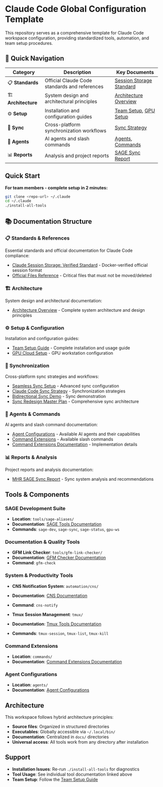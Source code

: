 # Claude Code Global Configuration Template

This repository serves as a comprehensive template for Claude Code workspace configuration, providing standardized tools, automation, and team setup procedures.

## 🚀 Quick Navigation

| Category | Description | Key Documents |
|----------|-------------|---------------|
| 📋 **Standards** | Official Claude Code standards and references | [Session Storage Standard](standards/CLAUDE_SESSION_STORAGE_STANDARD.md) |
| 🏗️ **Architecture** | System design and architectural principles | [Architecture Overview](architecture/ARCHITECTURE.md) |
| ⚙️ **Setup** | Installation and configuration guides | [Team Setup](setup/TEAM_SETUP.md), [GPU Setup](setup/gpu-cloud-setup.md) |
| 🔄 **Sync** | Cross-platform synchronization workflows | [Sync Strategy](sync/claude-code-sync-strategy.md) |
| 🤖 **Agents** | AI agents and slash commands | [Agents](agents/AGENTS.md), [Commands](commands/commands.md) |
| 📊 **Reports** | Analysis and project reports | [SAGE Sync Report](reports/MHR_SAGE_SYNC_REPORT.md) |

## Quick Start

**For team members - complete setup in 2 minutes:**
```bash
git clone <repo-url> ~/.claude
cd ~/.claude
./install-all-tools
```

## 📚 Documentation Structure

### 📋 Standards & References
Essential standards and official documentation for Claude Code compliance:
- [Claude Session Storage: Verified Standard](standards/CLAUDE_SESSION_STORAGE_STANDARD.md) - Docker-verified official session format
- [Official Files Reference](standards/CLAUDE_CODE_OFFICIAL_FILES.md) - Critical files that must not be moved/deleted

### 🏗️ Architecture
System design and architectural documentation:
- [Architecture Overview](architecture/ARCHITECTURE.md) - Complete system architecture and design principles

### ⚙️ Setup & Configuration  
Installation and configuration guides:
- [Team Setup Guide](setup/TEAM_SETUP.md) - Complete installation and usage guide
- [GPU Cloud Setup](setup/gpu-cloud-setup.md) - GPU workstation configuration

### 🔄 Synchronization
Cross-platform sync strategies and workflows:
- [Seamless Sync Setup](sync/seamless-sync-setup.md) - Advanced sync configuration
- [Claude Code Sync Strategy](sync/claude-code-sync-strategy.md) - Synchronization strategies  
- [Bidirectional Sync Demo](sync/bidirectional-sync-demo.md) - Sync demonstration
- [Sync Redesign Master Plan](sync/SYNC_REDESIGN_MASTER_PLAN.md) - Comprehensive sync architecture

### 🤖 Agents & Commands
AI agents and slash command documentation:
- [Agent Configurations](agents/AGENTS.md) - Available AI agents and their capabilities
- [Command Extensions](commands/commands.md) - Available slash commands
- [Command Extensions Documentation](commands/command-extensions.md) - Implementation details

### 📊 Reports & Analysis
Project reports and analysis documentation:
- [MHR SAGE Sync Report](reports/MHR_SAGE_SYNC_REPORT.md) - Sync system analysis and recommendations

## Tools & Components

### SAGE Development Suite
- **Location**: `tools/sage-aliases/`
- **Documentation**: [SAGE Tools Documentation](../tools/sage-aliases/docs/README.md)
- **Commands**: `sage-dev`, `sage-sync`, `sage-status`, `gpu-ws`

### Documentation & Quality Tools
- **GFM Link Checker**: `tools/gfm-link-checker/`
- **Documentation**: [GFM Checker Documentation](../tools/gfm-link-checker/docs/README.md)
- **Command**: `gfm-check`

### System & Productivity Tools
- **CNS Notification System**: `automation/cns/`
- **Documentation**: [CNS Documentation](../automation/cns/README.md)
- **Command**: `cns-notify`

- **Tmux Session Management**: `tmux/`
- **Documentation**: [Tmux Tools Documentation](../tmux/docs/README.md)
- **Commands**: `tmux-session`, `tmux-list`, `tmux-kill`

### Command Extensions
- **Location**: `commands/`
- **Documentation**: [Command Extensions Documentation](commands/command-extensions.md)

### Agent Configurations
- **Location**: `agents/`
- **Documentation**: [Agent Configurations](agents/AGENTS.md)

## Architecture

This workspace follows hybrid architecture principles:
- **Source files**: Organized in structured directories
- **Executables**: Globally accessible via `~/.local/bin/`
- **Documentation**: Centralized in `docs/` directories
- **Universal access**: All tools work from any directory after installation

## Support

- **Installation Issues**: Re-run `./install-all-tools` for diagnostics
- **Tool Usage**: See individual tool documentation linked above
- **Team Setup**: Follow the [Team Setup Guide](setup/TEAM_SETUP.md)